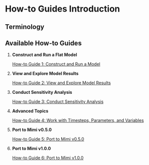 # How-to Guides Introduction

## Terminology

## Available How-to Guides

1. **Construct and Run a Flat Model**

   [How-to Guide 1: Construct and Run a Model](@ref) 

2. **View and Explore Model Results**

   [How-to Guide 2: View and Explore Model Results](@ref) 

3. **Conduct Sensitivity Analysis**

    [How-to Guide 3: Conduct Sensitivity Analysis](@ref)

4. **Advanced Topics**

    [How-to Guide 4: Work with Timesteps, Parameters, and Variables](@ref)

5. **Port to Mimi v0.5.0**

    [How-to Guide 5: Port to Mimi v0.5.0](@ref)

6. **Port to Mimi v1.0.0**

    [How-to Guide 6: Port to Mimi v1.0.0](@ref)
